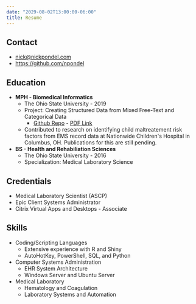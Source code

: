 ```yaml
---
date: "2029-08-02T13:00:00-06:00"
title: Resume
---
```


## Contact
- nick@nickpondel.com  
- https://github.com/npondel

## Education
- **MPH - Biomedical Informatics**
  - The Ohio State University - 2019
  - Project: Creating Structured Data from Mixed Free-Text and Categorical Data
    - [Github Repo](https://github.com/npondel/mph_culmproj) - [PDF Link](https://github.com/npondel/mph_culmproj/blob/master/Nicholas.Pondel.pdf)
  - Contributed to research on identifying child maltreatement risk factors from EMS record data at Nationwide Children's Hospital in Columbus, OH.  Publications for this are still pending. 
- **BS - Health and Rehabiliation Sciences**
  - The Ohio State University - 2016
  - Specialization: Medical Laboratory Science

## Credentials
 - Medical Laboratory Scientist (ASCP)
 - Epic Client Systems Administrator
 - Citrix Virtual Apps and Desktops - Associate

## Skills
- Coding/Scripting Languages
  - Extensive experience with R and Shiny
  - AutoHotKey, PowerShell, SQL, and Python
- Computer Systems Administration
  - EHR System Architecture
  - Windows Server and Ubuntu Server
- Medical Laboratory
  - Hematology and Coagulation
  - Laboratory Systems and Automation